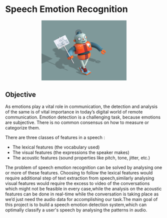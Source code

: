 # Speech Emotion Recognition

<div align="center">
<Img src="/Imgs/robotfeelings.gif" width="54%"/>
</div>
  
## Objective
As emotions play a vital role in communication, the detection and analysis of the same is of vital importance in today’s digital world of remote communication. Emotion detection is a challenging task, because emotions are subjective. There is no common consensus on how to measure or categorize them. 

There are three classes of features in a speech :

- The lexical features (the vocabulary used)
- The visual features (the expressions the speaker makes) 
- The acoustic features (sound properties like pitch, tone, jitter, etc.)

The problem of speech emotion recognition can be solved by analysing one or more of these features. Choosing to follow the lexical features would require additional step of text extraction from speech,similarly analysing visual features would require the excess to video of the conversations which might not be feasible in every case,while the analysis on the acoustic features can be done in real-time while the conversation is taking place as we’d just need the audio data for accomplishing our task.The main goal of this project is to build a speech emotion detection system,which can optimally classify a user's speech by analysing the patterns in audio.

